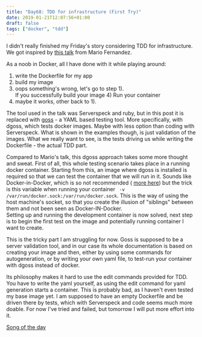 ```yaml
---
title: "Day68: TDD for infrastructure (First Try)"
date: 2019-01-21T12:07:56+01:00
draft: false
tags: ["docker", "tdd"]
---
```

I didn't really finished my Friday's story considering TDD for infrastructure.
We got inspired by [this talk](https://github.com/sirech/talks/blob/master/2019-01-tw-tdd_containers.pdf) from Mario Fernandez.  

As a noob in Docker, all I have done with it while playing around:   
1) write the Dockerfile for my app  
2) build my image
3) oops something's wrong, let's go to step 1).  
If you successfully build your image 4) Run your container   
5) maybe it works, other back to 1).  

The tool used in the talk was Serverspeck and ruby, but in this post it is replaced with [goss](https://github.com/aelsabbahy/goss) - a YAML based testing tool. More specifically, with dgoss, which tests docker images. Maybe with less option than coding with Serverspeck. What is shown in the examples though, is just validation of the images. What we really want to see, is the tests driving us while writing the Dockerfile - the actual TDD part.  

Compared to Mario's talk, this dgoss approach takes some more thought and sweat. First of all, this whole testing scenario takes place in a running docker container. Starting from this, an image where dgoss is installed is required so that we can test the container that we will run in it. Sounds like Docker-in-Docker, which is so not recommended ( [more here](https://jpetazzo.github.io/2015/09/03/do-not-use-docker-in-docker-for-ci/)) but the trick is this variable when running your container ` -v /var/run/docker.sock:/var/run/docker.sock`. This is the way of using the host machine's socket, so that you create the illusion of "siblings" between them and not been seen as Docker-IN-Docker.  
Setting up and running the development container is now solved, next step is to begin the first test on the image and potentially running container I want to create.  

This is the tricky part I am struggling for now. Goss is supposed to be a server validation tool, and in our case its whole documentation is based on creating your image and then, either by using some commands for autogeneration, or by writing your own yaml file, to test-run your container with dgoss instead of docker.  

 Its philosophy makes it hard to use the edit commands provided for TDD. You have to write the yaml yourself, as using the edit command for yaml generation starts a container. This is probably bad, as I haven't even tested my base image yet. I am supposed to have an empty Dockerfile and be driven there by tests, which with Serverspeck and code seems much more doable. For now I've tried and failed, but tomorrow I will put more effort into it.  

[Song of the day](https://www.youtube.com/watch?v=MuBEJ4nS5Lc)
